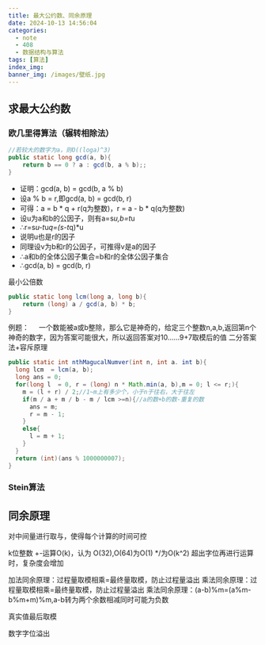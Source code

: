 ```yaml
---
title: 最大公约数、同余原理
date: 2024-10-13 14:56:04
categories:
  - note
  - 408
  - 数据结构与算法
tags: [算法]
index_img:
banner_img: /images/壁纸.jpg
---
```


## 求最大公约数

### 欧几里得算法（辗转相除法）

```java
//若较大的数字为a，则O((loga)^3)
public static long gcd(a, b){
    return b == 0 ? a : gcd(b, a % b);;
}
```

- 证明：gcd(a, b) = gcd(b, a % b)
- 设a % b = r,即gcd(a, b) = gcd(b, r)
- 可得：a = b * q + r(q为整数)，r = a - b * q(q为整数)
- 设u为a和b的公因子，则有a=s*u,b=t*u
- ∴r=s*u-t*u*q=(s-t*q)*u
- 说明u也是r的因子
- 同理设v为b和r的公因子，可推得v是a的因子
- ∴a和b的全体公因子集合=b和r的全体公因子集合
- ∴gcd(a, b) = gcd(b, r)

最小公倍数

```java
public static long lcm(long a, long b){
    return (long) a / gcd(a, b) * b;
}
```

例题：
&nbsp;&nbsp;&nbsp;&nbsp;一个数能被a或b整除，那么它是神奇的，给定三个整数n,a,b,返回第n个神奇的数字，因为答案可能很大，所以返回答案对10……9+7取模后的值
二分答案法+容斥原理

```java
public static int nthMagucalNumver(int n, int a. int b){
  long lcm  = lcm(a, b);
  long ans = 0;
  for(long l  = 0, r = (long) n * Math.min(a, b),m = 0; l <= r;){
    m = (l + r) / 2;//1~m上有多少个，小于n于往右，大于往左
    if(m / a + m / b - m / lcm >=n){//a的数+b的数-重复的数
      ans = m;
      r = m - 1;
    }
    else{
      l = m + 1;
    }
  }
  return (int)(ans % 1000000007);
}
```

### Stein算法

## 同余原理

对中间量进行取与，使得每个计算的时间可控

k位整数 +-运算O(k)，认为 O(32),O(64)为O(1)
*/为O(k^2)
超出字位再进行运算时，复杂度会增加

加法同余原理：过程量取模相乘=最终量取模，防止过程量溢出
乘法同余原理：过程量取模相乘=最终量取模，防止过程量溢出
乘法同余原理：(a-b)%m=(a%m-b%m+m)%m,a-b转为两个余数相减同时可能为负数

真实值最后取模

数字字位溢出
